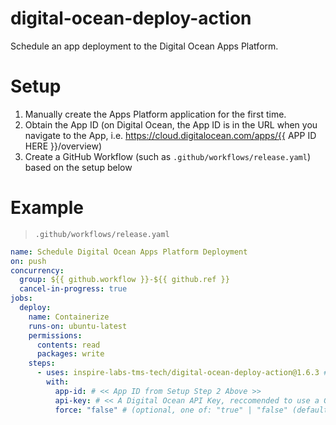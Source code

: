 # digital-ocean-deploy-action

Schedule an app deployment to the Digital Ocean Apps Platform.

# Setup

1. Manually create the Apps Platform application for the first time.
2. Obtain the App ID (on Digital Ocean, the App ID is in the URL when you navigate to the App, i.e. https://cloud.digitalocean.com/apps/{{ APP ID HERE }}/overview)
3. Create a GitHub Workflow (such as `.github/workflows/release.yaml`) based on the setup below

# Example
> `.github/workflows/release.yaml`
```yaml
name: Schedule Digital Ocean Apps Platform Deployment
on: push
concurrency:
  group: ${{ github.workflow }}-${{ github.ref }}
  cancel-in-progress: true
jobs:
  deploy:
    name: Containerize
    runs-on: ubuntu-latest
    permissions:
      contents: read
      packages: write
    steps:
      - uses: inspire-labs-tms-tech/digital-ocean-deploy-action@1.6.3 # or whichever version you prefer, as `X.X.X`
        with:
          app-id: # << App ID from Setup Step 2 Above >>
          api-key: # << A Digital Ocean API Key, reccomended to use a GitHub secret, like  ${{ secrets.DIGITAL_OCEAN_API_KEY }}>>
          force: "false" # (optional, one of: "true" | "false" (default)) whether to force re-build the deployment and clear build cache
```